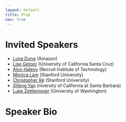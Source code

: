 ```yaml
---
layout: default
title: Prep
nav: true
---
```


# Invited Speakers
+ [Luna Dong](http://lunadong.com/) (Amazon)
+ [Lise Getoor](https://getoor.soe.ucsc.edu/) (University of California Santa Cruz)
+ [Alon Halevy](https://homes.cs.washington.edu/~alon/) (Recruit Institute of Technology)
+ [Monica Lam](https://suif.stanford.edu/~lam/) (Stanford University)
+ [Christopher Ré](https://cs.stanford.edu/people/chrismre/) (Stanford University)
+ [Xifeng Yan](http://www.cs.ucsb.edu/~xyan/) (niversity of California at Santa Barbara)
+ [Luke Zettlemoyer](https://www.cs.washington.edu/people/faculty/lsz) (University of Washington)

# Speaker Bio